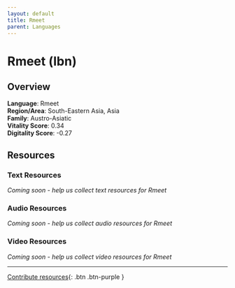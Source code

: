 ```yaml
---
layout: default
title: Rmeet
parent: Languages
---
```


# Rmeet (lbn)

## Overview

**Language**: Rmeet  
**Region/Area**: South-Eastern Asia, Asia  
**Family**: Austro-Asiatic  
**Vitality Score**: 0.34  
**Digitality Score**: -0.27  

## Resources

### Text Resources
*Coming soon - help us collect text resources for Rmeet*

### Audio Resources
*Coming soon - help us collect audio resources for Rmeet*

### Video Resources
*Coming soon - help us collect video resources for Rmeet*

---

[Contribute resources](https://fairtrain.github.io/){: .btn .btn-purple }
